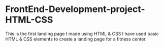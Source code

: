 # FrontEnd-Development-project-HTML-CSS
This is the first landing page I made using HTML &amp; CSS
I have used basic HTML & CSS elements to create a landing page for a fitness center.
